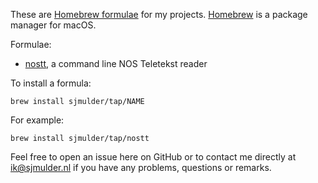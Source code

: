 These are [Homebrew formulae](https://docs.brew.sh/Taps) for my projects.
[Homebrew](https://brew.sh) is a package manager for macOS.

Formulae:
 - [nostt](https://github.com/sjmulder/nostt), a command line NOS Teletekst
   reader

To install a formula:

    brew install sjmulder/tap/NAME

For example:

    brew install sjmulder/tap/nostt

Feel free to open an issue here on GitHub or to contact me directly at
ik@sjmulder.nl if you have any problems, questions or remarks.

